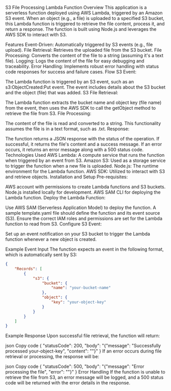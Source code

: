 S3 File Processing Lambda Function
Overview
This application is a serverless function deployed using AWS Lambda, triggered by an Amazon S3 event. When an object (e.g., a file) is uploaded to a specified S3 bucket, this Lambda function is triggered to retrieve the file content, process it, and return a response. The function is built using Node.js and leverages the AWS SDK to interact with S3.

Features
Event-Driven: Automatically triggered by S3 events (e.g., file upload).
File Retrieval: Retrieves the uploaded file from the S3 bucket.
File Processing: Converts the content of the file to a string (assuming it's a text file).
Logging: Logs the content of the file for easy debugging and traceability.
Error Handling: Implements robust error handling with status code responses for success and failure cases.
Flow
S3 Event:

The Lambda function is triggered by an S3 event, such as an s3:ObjectCreated:Put event. The event includes details about the S3 bucket and the object (file) that was added.
S3 File Retrieval:

The Lambda function extracts the bucket name and object key (file name) from the event, then uses the AWS SDK to call the getObject method to retrieve the file from S3.
File Processing:

The content of the file is read and converted to a string. This functionality assumes the file is in a text format, such as .txt.
Response:

The function returns a JSON response with the status of the operation. If successful, it returns the file's content and a success message. If an error occurs, it returns an error message along with a 500 status code.
Technologies Used
AWS Lambda: A compute service that runs the function when triggered by an event from S3.
Amazon S3: Used as a storage service to trigger the function when a new file is uploaded.
Node.js: The runtime environment for the Lambda function.
AWS SDK: Utilized to interact with S3 and retrieve objects.
Installation and Setup
Pre-requisites:

AWS account with permissions to create Lambda functions and S3 buckets.
Node.js installed locally for development.
AWS SAM CLI for deploying the Lambda function.
Deploy the Lambda Function:

Use AWS SAM (Serverless Application Model) to deploy the function. A sample template.yaml file should define the function and its event source (S3).
Ensure the correct IAM roles and permissions are set for the Lambda function to read from S3.
Configure S3 Event:

Set up an event notification on your S3 bucket to trigger the Lambda function whenever a new object is created.

Example Event Input
The function expects an event in the following format, which is automatically sent by S3:

```json
{
    "Records": [
        {
            "s3": {
                "bucket": {
                    "name": "your-bucket-name"
                },
                "object": {
                    "key": "your-object-key"
                }
            }
        }
    ]
}
```
Example Response
Upon successful file retrieval, the function will return:

json
Copy code
{
    "statusCode": 200,
    "body": "{\"message\": \"Successfully processed your-object-key\", \"content\": \"<file-content-here>\"}"
}
If an error occurs during file retrieval or processing, the response will be:

json
Copy code
{
    "statusCode": 500,
    "body": "{\"message\": \"Error processing the file\", \"error\": \"<error-message>\"}"
}
Error Handling
If the function is unable to retrieve the file from S3, an error message will be logged, and a 500 status code will be returned with the error details in the response.

